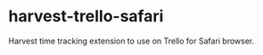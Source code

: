 harvest-trello-safari
=====================

Harvest time tracking extension to use on Trello for Safari browser.
